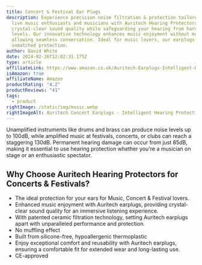 ```yaml
---
title: Concert & Festival Ear Plugs
description: Experience precision noise filtration & protection tailored for
  live music enthusiasts and musicians with Auritech Hearing Protectors. Enjoy
  crystal-clear sound quality while safeguarding your hearing from harmful noise
  levels. Our innovative technology enhances music enjoyment without muffling,
  allowing seamless conversation. Ideal for music lovers, our earplugs provide
  unmatched protection.
author: David White
date: 2024-02-26T12:02:31.175Z
type: article
affiliateLink: https://www.amazon.co.uk/Auritech-Earplugs-Intelligent-Hearing-Protection/dp/B00DEJDAZQ?maas=maas_adg_B4BC438E3258C0E4687516CF93C21EE1_afap_abs&ref_=aa_maas&tag=maas
isAmazon: true
affiliateName: Amazon
productRating: "4.2"
productReviews: "41"
tags:
  - product
rightImage: /static/img/music.webp
rightImageAlt: Auritech Concert Earplugs - Intelligent Hearing Protection for music lovers
---
```

Unamplified instruments like drums and brass can produce noise levels up to 100dB, while amplified music at festivals, concerts, or clubs can reach a staggering 130dB. Permanent hearing damage can occur from just 85dB, making it essential to use hearing protection whether you're a musician on stage or an enthusiastic spectator.

## Why Choose Auritech Hearing Protectors for Concerts & Festivals?

* The ideal protection for your ears for Music, Concert & Festival lovers.
* Enhanced music enjoyment with Auritech earplugs, providing crystal-clear sound quality for an immersive listening experience.
* With  patented ceramic filtration technology, setting Auritech earplugs apart with unparalleled performance and protection.
* No muffling effect
* Built from silicone-free, hypoallergenic thermoplastic
* Enjoy exceptional comfort and reusability with Auritech earplugs, ensuring a comfortable fit for extended wear and long-lasting use.
* CE-approved

